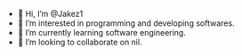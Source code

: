 - 👋 Hi, I’m @Jakez1
- 👀 I’m interested in programming and developing softwares.
- 🌱 I’m currently learning software engineering.
- 💞️ I’m looking to collaborate on nil.
